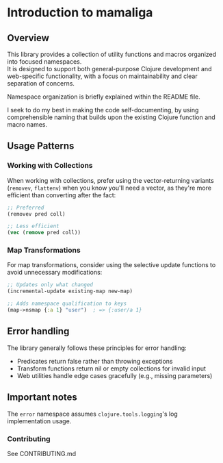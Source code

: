 # Introduction to mamaliga

## Overview

This library provides a collection of utility functions and macros organized into focused namespaces.  
It is designed to support both general-purpose Clojure development and web-specific functionality, with a focus on maintainability and clear separation of concerns.

Namespace organization is briefly explained within the README file.

I seek to do my best in making the code self-documenting, by using comprehensible naming that builds upon the existing Clojure function and macro names.

## Usage Patterns

### Working with Collections

When working with collections, prefer using the vector-returning variants (`removev`, `flattenv`) when you know you'll need a vector, as they're more efficient than converting after the fact:
```clojure
;; Preferred
(removev pred coll)

;; Less efficient
(vec (remove pred coll))
```

### Map Transformations

For map transformations, consider using the selective update functions to avoid unnecessary modifications:
```clojure
;; Updates only what changed
(incremental-update existing-map new-map)

;; Adds namespace qualification to keys
(map->nsmap {:a 1} "user")  ; => {:user/a 1}
```

## Error handling

The library generally follows these principles for error handling:

- Predicates return false rather than throwing exceptions
- Transform functions return nil or empty collections for invalid input
- Web utilities handle edge cases gracefully (e.g., missing parameters)

## Important notes

The `error` namespace assumes `clojure.tools.logging`'s log implementation usage.

### Contributing

See CONTRIBUTING.md
